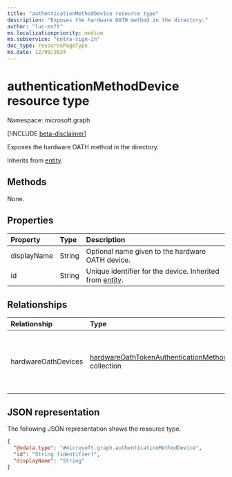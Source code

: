 ```yaml
---
title: "authenticationMethodDevice resource type"
description: "Exposes the hardware OATH method in the directory."
author: "luc-msft"
ms.localizationpriority: medium
ms.subservice: "entra-sign-in"
doc_type: resourcePageType
ms.date: 12/09/2024
---
```


# authenticationMethodDevice resource type

Namespace: microsoft.graph

[!INCLUDE [beta-disclaimer](../../includes/beta-disclaimer.md)]

Exposes the hardware OATH method in the directory.

Inherits from [entity](../resources/entity.md).

## Methods
None.

## Properties
|Property|Type|Description|
|:---|:---|:---|
|displayName|String|Optional name given to the hardware OATH device.|
|id|String|Unique identifier for the device. Inherited from [entity](../resources/entity.md).|

## Relationships
|Relationship|Type|Description|
|:---|:---|:---|
|hardwareOathDevices|[hardwareOathTokenAuthenticationMethodDevice](../resources/hardwareoathtokenauthenticationmethoddevice.md) collection|Exposes the hardware OATH method in the directory.|

## JSON representation
The following JSON representation shows the resource type.
<!-- {
  "blockType": "resource",
  "keyProperty": "id",
  "@odata.type": "microsoft.graph.authenticationMethodDevice",
  "baseType": "microsoft.graph.entity",
  "openType": false
}
-->
``` json
{
  "@odata.type": "#microsoft.graph.authenticationMethodDevice",
  "id": "String (identifier)",
  "displayName": "String"
}
```

